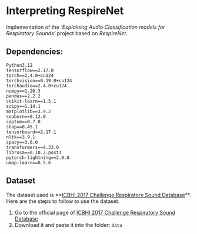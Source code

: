# Interpreting RespireNet

Implementation of the _‘Explaining Audio Classification models for Respiratory Sounds’_ project based on _RespireNet_. 

## Dependencies:
```
Python3.12
tensorflow==2.17.0
torch==2.4.0+cu124
torchvision==0.19.0+cu124
torchaudio==2.4.0+cu124
numpy==1.26.3
pandas==2.2.2
scikit-learn==1.5.1
scipy==1.14.1
matplotlib==3.9.2
seaborn==0.12.0
captum==0.7.0
shap==0.45.1
tensorboard==2.17.1
nltk==3.9.1
spacy==3.6.0
transformers==4.33.0
librosa==0.10.2.post1
pytorch-lightning==2.0.0
umap-learn==0.5.6
```

## Dataset
The dataset used is \*\*[ICBHI 2017 Challenge Respiratory Sound Database](https://bhichallenge.med.auth.gr/ICBHI_2017_Challenge)\*\*. 
Here are the steps to follow to use the dataset. 
1. Go to the official page of [ICBHI 2017 Challenge Respiratory Sound Database](https://bhichallenge.med.auth.gr/ICBHI_2017_Challenge)
2. Download it and paste it into the folder: ```data```
